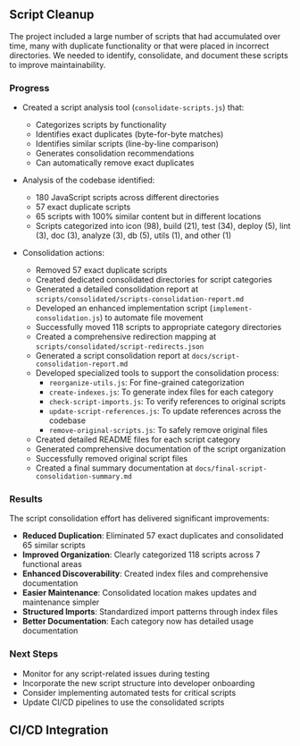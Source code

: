 ## Script Cleanup

The project included a large number of scripts that had accumulated over time, many with duplicate functionality or that were placed in incorrect directories. We needed to identify, consolidate, and document these scripts to improve maintainability.

### Progress

- Created a script analysis tool (`consolidate-scripts.js`) that:
  - Categorizes scripts by functionality
  - Identifies exact duplicates (byte-for-byte matches)
  - Identifies similar scripts (line-by-line comparison)
  - Generates consolidation recommendations
  - Can automatically remove exact duplicates

- Analysis of the codebase identified:
  - 180 JavaScript scripts across different directories
  - 57 exact duplicate scripts
  - 65 scripts with 100% similar content but in different locations
  - Scripts categorized into icon (98), build (21), test (34), deploy (5), lint (3), doc (3), analyze (3), db (5), utils (1), and other (1)

- Consolidation actions:
  - Removed 57 exact duplicate scripts
  - Created dedicated consolidated directories for script categories
  - Generated a detailed consolidation report at `scripts/consolidated/scripts-consolidation-report.md`
  - Developed an enhanced implementation script (`implement-consolidation.js`) to automate file movement
  - Successfully moved 118 scripts to appropriate category directories
  - Created a comprehensive redirection mapping at `scripts/consolidated/script-redirects.json`
  - Generated a script consolidation report at `docs/script-consolidation-report.md`
  - Developed specialized tools to support the consolidation process:
    - `reorganize-utils.js`: For fine-grained categorization
    - `create-indexes.js`: To generate index files for each category
    - `check-script-imports.js`: To verify references to original scripts
    - `update-script-references.js`: To update references across the codebase
    - `remove-original-scripts.js`: To safely remove original files
  - Created detailed README files for each script category
  - Generated comprehensive documentation of the script organization
  - Successfully removed original script files
  - Created a final summary documentation at `docs/final-script-consolidation-summary.md`

### Results

The script consolidation effort has delivered significant improvements:

- **Reduced Duplication**: Eliminated 57 exact duplicates and consolidated 65 similar scripts
- **Improved Organization**: Clearly categorized 118 scripts across 7 functional areas
- **Enhanced Discoverability**: Created index files and comprehensive documentation
- **Easier Maintenance**: Consolidated location makes updates and maintenance simpler
- **Structured Imports**: Standardized import patterns through index files
- **Better Documentation**: Each category now has detailed usage documentation

### Next Steps

- Monitor for any script-related issues during testing
- Incorporate the new script structure into developer onboarding
- Consider implementing automated tests for critical scripts
- Update CI/CD pipelines to use the consolidated scripts

## CI/CD Integration 